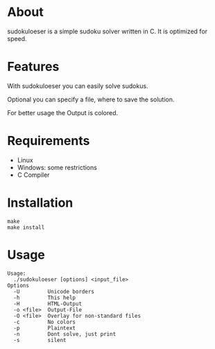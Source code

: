 # About

sudokuloeser is a simple sudoku solver written in C. It is optimized for speed.

# Features

With sudokuloeser you can easily solve sudokus.

Optional you can specify a file, where to save the solution.

For better usage the Output is colored.

# Requirements

* Linux
* Windows: some restrictions
* C Compiler

# Installation

    make
    make install

# Usage

    Usage:
      ./sudokuloeser [options] <input_file>
    Options
      -U         Unicode borders
      -h         This help
      -H         HTML-Output
      -o <file>  Output-File
      -O <file>  Overlay for non-standard files
      -c         No colors
      -p         Plaintext
      -n         Dont solve, just print
      -s         silent
